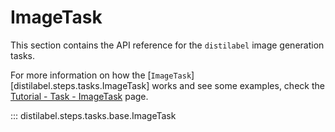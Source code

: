 # ImageTask

This section contains the API reference for the `distilabel` image generation tasks.

For more information on how the [`ImageTask`][distilabel.steps.tasks.ImageTask] works and see some examples, check the [Tutorial - Task - ImageTask](../../sections/how_to_guides/basic/task/generator_task.md) page.

::: distilabel.steps.tasks.base.ImageTask
